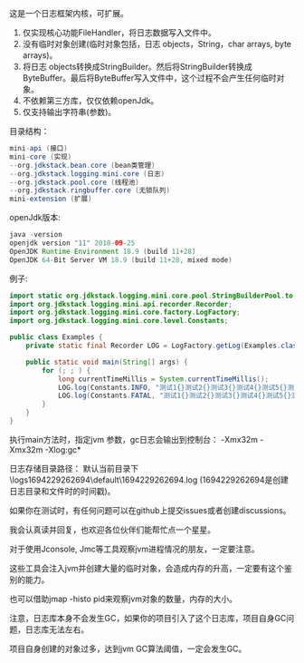 这是一个日志框架内核，可扩展。

1. 仅实现核心功能FileHandler，将日志数据写入文件中。
2. 没有临时对象创建(临时对象包括，日志 objects，String，char arrays, byte arrays)。
3. 将日志 objects转换成StringBuilder。然后将StringBuilder转换成ByteBuffer。最后将ByteBuffer写入文件中，这个过程不会产生任何临时对象。
4. 不依赖第三方库，仅仅依赖openJdk。
5. 仅支持输出字符串(参数)。

目录结构：

```java
mini-api (接口)
mini-core (实现)
--org.jdkstack.bean.core (bean类管理)
--org.jdkstack.logging.mini.core (日志)
--org.jdkstack.pool.core (线程池)
--org.jdkstack.ringbuffer.core (无锁队列)
mini-extension (扩展)
```

openJdk版本:

```java
java -version
openjdk version "11" 2018-09-25
OpenJDK Runtime Environment 18.9 (build 11+28)
OpenJDK 64-Bit Server VM 18.9 (build 11+28, mixed mode)
```

例子:

```java
import static org.jdkstack.logging.mini.core.pool.StringBuilderPool.to;
import org.jdkstack.logging.mini.api.recorder.Recorder;
import org.jdkstack.logging.mini.core.factory.LogFactory;
import org.jdkstack.logging.mini.core.level.Constants;

public class Examples {
    private static final Recorder LOG = LogFactory.getLog(Examples.class);

    public static void main(String[] args) {
        for (; ; ) {
            long currentTimeMillis = System.currentTimeMillis();
            LOG.log(Constants.INFO, "测试1{}测试2{}测试3{}测试4{}测试5{}测试6{}测试7{}测试8{}测试9{}.", to(currentTimeMillis), to(2), "3", to(4D), "5", "6", to(7F), to(8), "9");
            LOG.log(Constants.FATAL, "测试1{}测试2{}测试3{}测试4{}测试5{}测试6{}测试7{}测试8{}测试9{}.", "1L", "2", "3", "4D", "5", "6", "7F", "8", "9");
        }
    }
}
```

执行main方法时，指定jvm 参数，gc日志会输出到控制台：
-Xmx32m -Xmx32m -Xlog:gc*

日志存储目录路径：
默认当前目录下\logs1694229262694\default\1694229262694.log (1694229262694是创建日志目录和文件时的时间戳)。

如果你在测试时，有任何问题可以在github上提交issues或者创建discussions。

我会认真读并回复，也欢迎各位伙伴们能帮忙点一个星星。

对于使用Jconsole, Jmc等工具观察jvm进程情况的朋友，一定要注意。

这些工具会注入jvm并创建大量的临时对象，会造成内存的升高，一定要有这个鉴别的能力。

也可以借助jmap -histo pid来观察jvm对象的数量，内存的大小。

注意，日志库本身不会发生GC，如果你的项目引入了这个日志库，项目自身GC问题，日志库无法左右。

项目自身创建的对象过多，达到jvm GC算法阈值，一定会发生GC。

